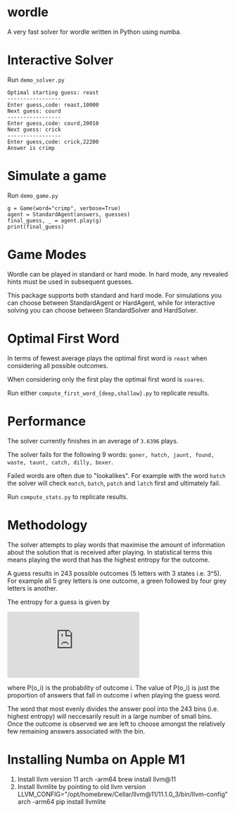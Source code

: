 # wordle

A very fast solver for wordle written in Python using numba.

# Interactive Solver

Run `demo_solver.py`

    Optimal starting guess: reast
    -----------------
    Enter guess,code: reast,10000
    Next guess: courd
    -----------------
    Enter guess,code: courd,20010
    Next guess: crick
    -----------------
    Enter guess,code: crick,22200
    Answer is crimp

# Simulate a game

Run `demo_game.py`

    g = Game(word="crimp", verbose=True)
    agent = StandardAgent(answers, guesses)
    final_guess, _ = agent.play(g)
    print(final_guess)

# Game Modes

Wordle can be played in standard or hard mode. In hard mode, any revealed hints must be used in subsequent guesses.

This package supports both standard and hard mode. For simulations you can choose between StandardAgent or HardAgent, while
for interactive solving you can choose between StandardSolver and HardSolver.

# Optimal First Word

In terms of fewest average plays the optimal first word is `reast` when
considering all possible outcomes.

When considering only the first play the optimal first word is `soares`.

Run either `compute_first_word_{deep,shallow}.py` to replicate results.

# Performance

The solver currently finishes in an average of `3.6396` plays.

The solver fails for the following 9 words: `goner, hatch, jaunt, found, waste, taunt, catch, dilly, boxer`.

Failed words are often due to "lookalikes". For example with the word `hatch` the solver will check `match`, `batch`, `patch` and `latch` first and ultimately fail.

Run `compute_stats.py` to replicate results.

# Methodology

The solver attempts to play words that maximise the amount of information about the solution that is received after playing.
In statistical terms this means playing the word that has the highest entropy for the outcome.

A guess results in 243 possible outcomes (5 letters with 3 states i.e. 3^5). For example all 5 grey letters is one outcome, a green followed by four grey letters is another.

The entropy for a guess is given by 

![equation](http://www.sciweavers.org/tex2img.php?eq=-%20%5Csum_%7Bi%3D1%7D%5E%7B243%7D%20P%28o_i%29%20%5Clog%7BP%28o_i%29%7D&bc=White&fc=Black&im=jpg&fs=12&ff=arev&edit=0)

where P(o_i) is the probability of outcome i. The value of P(o_i) is just the proportion
of answers that fall in outcome i when playing the guess word.

The word that most evenly divides the answer pool into the 243 bins (i.e. highest entropy) will neccesarily result in a large number of small bins. Once the outcome is observed we are left to choose amongst the relatively few remaining answers associated with the bin.

# Installing Numba on Apple M1

1. Install llvm version 11
    arch -arm64 brew install llvm@11
2. Install llvmlite by pointing to old llvm version
    LLVM_CONFIG="/opt/homebrew/Cellar/llvm@11/11.1.0_3/bin/llvm-config" arch -arm64 pip install llvmlite